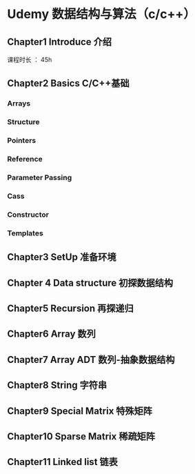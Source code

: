 # Udemy 数据结构与算法（c/c++）

## Chapter1 Introduce 介绍

课程时长 ： 45h

## Chapter2 Basics C/C++基础

### Arrays

### Structure

### Pointers

### Reference

### Parameter Passing

### Cass

### Constructor

### Templates

## Chapter3 SetUp 准备环境

## Chapter 4 Data structure 初探数据结构

## Chapter5 Recursion 再探递归

## Chapter6 Array 数列

## Chapter7 Array ADT 数列-抽象数据结构

## Chapter8 String 字符串

## Chapter9 Special Matrix 特殊矩阵

## Chapter10 Sparse Matrix 稀疏矩阵

## Chapter11 Linked list 链表